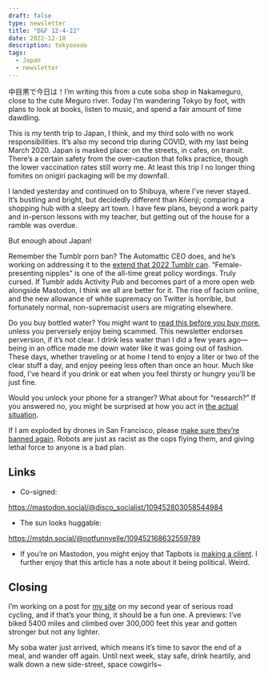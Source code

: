 ```yaml
---
draft: false
type: newsletter
title: "D&F 12-4-22"
date: 2022-12-10
description: tokyooooo
tags:
  - Japan
  - newsletter
---
```


中目黒で今日は！I’m writing this from a cute soba shop in Nakameguro, close to the cute Meguro river. Today I’m wandering Tokyo by foot, with plans to look at books, listen to music, and spend a fair amount of time dawdling.

This is my tenth trip to Japan, I think, and my third solo with no work responsibilities. It’s also my second trip during COVID, with my last being March 2020. Japan is masked place: on the streets, in cafes, on transit. There’s a certain safety from the over-caution that folks practice, though the lower vaccination rates still worry me. At least this trip I no longer thing fomites on onigiri packaging will be my downfall. 

I landed yesterday and continued on to Shibuya, where I’ve never stayed. It’s bustling and bright, but decidedly different than Kōenji; comparing a shopping hub with a sleepy art town. I have few plans, beyond a work party and in-person lessons with my teacher, but getting out of the house for a ramble was overdue.

But enough about Japan!

Remember the Tumblr porn ban? The Automattic CEO does, and he’s working on addressing it to the [extend that 2022 Tumblr can](https://photomatt.tumblr.com/post/696629352701493248/why-go-nuts-show-nuts-doesnt-work-in-2022). “Female-presenting nipples” is one of the all-time great policy wordings. Truly cursed. If Tumblr adds Activity Pub and becomes part of a more open web alongside Mastodon, I think we all are better for it. The rise of facism online, and the new allowance of white supremacy on Twitter is horrible, but fortunately normal, non-supremacist users are migrating elsewhere. 

Do you buy bottled water? You might want to [read this before you buy more](https://www.vox.com/the-goods/23433132/best-bottled-water-is-tap-environment-health), unless you perversely enjoy being scammed. This newsletter endorses perversion, if it’s not clear. I drink less water than I did a few years ago—being in an office made me down water like it was going out of fashion. These days, whether traveling or at home I tend to enjoy a liter or two of the clear stuff a day, and enjoy peeing less often than once an hour. Much like food, I’ve heard if you drink or eat when you feel thirsty or hungry you’ll be just fine.

Would you unlock your phone for a stranger? What about for “research?” If you answered no, you might be surprised at how you act in [the actual situation](https://papers.ssrn.com/sol3/papers.cfm?abstract_id=3369844). 

If I am exploded by drones in San Francisco, please [make sure they’re banned again](https://www.washingtonpost.com/opinions/2022/12/03/san-francisco-police-robot-killer-satire/). Robots are just as racist as the cops flying them, and giving lethal force to anyone is a bad plan.

## Links

- Co-signed:

https://mastodon.social/@disco_socialist/109452803058544984

- The sun looks huggable:

https://mstdn.social/@notfunnyelle/109452168632559789

- If you’re on Mastodon, you might enjoy that Tapbots is [making a client](https://www.macrumors.com/2022/11/29/tapbots-ivory-mastodon-app/). I further enjoy that this article has a note about it being political. Weird.

## Closing

I’m working on a post for [my site](https://www.brookshelley.com) on my second year of serious road cycling, and if that’s your thing, it should be a fun one. A previews: I’ve biked 5400 miles and climbed over 300,000 feet this year and gotten stronger but not any lighter.

My soba water just arrived, which means it’s time to savor the end of a meal, and wander off again. Until next week, stay safe, drink heartily, and walk down a new side-street, space cowgirls~